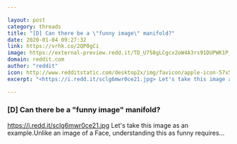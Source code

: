 ```yaml
---

layout: post
category: threads
title: "[D] Can there be a \"funny image\" manifold?"
date: 2020-01-04 09:27:32
link: https://vrhk.co/2QP0gCi
image: https://external-preview.redd.it/TD_U758gLCgcx2oW4A3rs91DUPWK1P_bFfilyKeucUI.jpg?width=791&height=414.136125654&auto=webp&s=95b435111cca5eaa3a2d243633613488dd09d37b
domain: reddit.com
author: "reddit"
icon: http://www.redditstatic.com/desktop2x/img/favicon/apple-icon-57x57.png
excerpt: "<https://i.redd.it/sclg6mwr0ce21.jpg> Let's take this image as an example.Unlike an image of a Face, understanding this as funny requires..."

---
```


### [D] Can there be a "funny image" manifold?

<https://i.redd.it/sclg6mwr0ce21.jpg> Let's take this image as an example.Unlike an image of a Face, understanding this as funny requires...